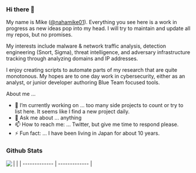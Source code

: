 ### Hi there 👋

<!--
**mrippey/mrippey** is a ✨ _special_ ✨ repository because its `README.md` (this file) appears on your GitHub profile.
-->

My name is Mike ([@nahamike01](https://twitter.com/nahamike01)). Everything you see here is a work in progress as new ideas pop into my head. I will try to maintain and update all my repos, but no promises.

My interests include malware & network traffic analysis, detection engineering (Snort, Sigma), threat intelligence, and adversary infrastructure tracking through analyzing domains and IP addresses.

I enjoy creating scripts to automate parts of my research that are quite monotonous. My hopes are to one day work in cybersecurity, either as an analyst, or junior developer authoring Blue Team focused tools.

About me ...

- 🔭 I’m currently working on ... too many side projects to count or try to list here. It seems like I find a new project daily.
- 💬 Ask me about ... anything
- 📫 How to reach me: ... Twitter, but give me time to respond please.
- ⚡ Fun fact: ... I have been living in Japan for about 10 years.


### Github Stats

| <a href="https://github.com/anuraghazra/github-readme-stats"><img align="left" src="https://github-readme-stats.vercel.app/api/top-langs/?username=mrippey&theme=github_dark&hide_border=true&hide=javascript,typescript,java,css,vue,ruby&layout=compact" /></a> |
| ------------- | ------------- |
